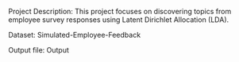 Project Description: This project focuses on discovering topics from employee survey responses using Latent Dirichlet Allocation (LDA).

Dataset: Simulated-Employee-Feedback

Output file: Output
